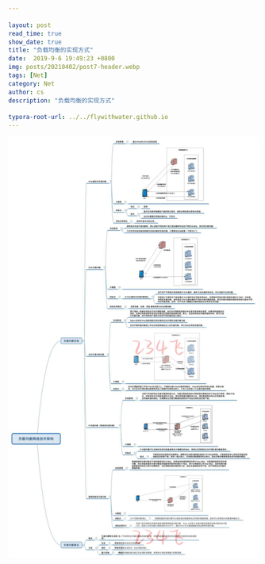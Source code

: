 ```yaml
---

layout: post
read_time: true
show_date: true
title: "负载均衡的实现方式"
date:  2019-9-6 19:49:23 +0800
img: posts/20210402/post7-header.webp
tags: [Net]
category: Net
author: cs
description: "负载均衡的实现方式"

typora-root-url: ../../flywithwater.github.io
---
```


![负载均衡网络技术架构](/assets/img/posts/负载均衡网络技术架构.jpg)

